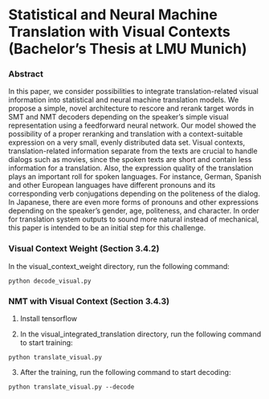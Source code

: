 # Statistical and Neural Machine Translation with Visual Contexts (Bachelor’s Thesis at LMU Munich)


### Abstract
In this paper, we consider possibilities to integrate translation-related visual information into statistical and neural machine translation models. We propose a simple, novel architecture to rescore and rerank target words in SMT and NMT decoders depending on the speaker’s simple visual representation using a feedforward neural network. Our model showed the possibility of a proper reranking and translation with a context-suitable expression on a very small, evenly distributed data set. Visual contexts, translation-related information separate from the texts are crucial to handle dialogs such as movies, since the spoken texts are short and contain less information for a translation. Also, the expression quality of the translation plays an important roll for spoken languages. For instance, German, Spanish and other European languages have different pronouns and its corresponding verb conjugations depending on the politeness of the dialog. In Japanese, there are even more forms of pronouns and other expressions depending on the speaker’s gender, age, politeness, and character. In order for translation system outputs to sound more natural instead of mechanical, this paper is intended to be an initial step for this challenge.

### Visual Context Weight (Section 3.4.2) 
In the visual_context_weight directory, run the following command:
```
python decode_visual.py
```

### NMT with Visual Context (Section 3.4.3) 
1. Install tensorflow 

2. In the visual_integrated_translation directory, run the following command to start training:
```
python translate_visual.py 
```

3. After the training, run the following command to start decoding:
```
python translate_visual.py --decode
```